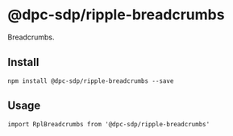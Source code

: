 # @dpc-sdp/ripple-breadcrumbs

Breadcrumbs.

## Install
`npm install @dpc-sdp/ripple-breadcrumbs --save`

## Usage
```
import RplBreadcrumbs from '@dpc-sdp/ripple-breadcrumbs'

```
